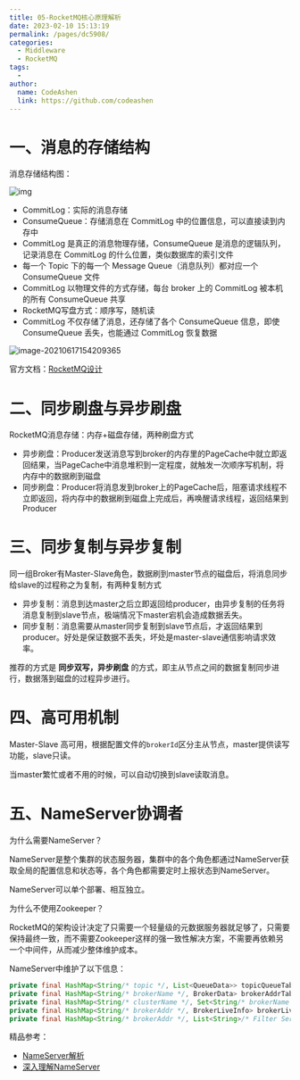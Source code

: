```yaml
---
title: 05-RocketMQ核心原理解析
date: 2023-02-10 15:13:19
permalink: /pages/dc5908/
categories:
  - Middleware
  - RocketMQ
tags:
  - 
author: 
  name: CodeAshen
  link: https://github.com/codeashen
---
```

# 一、消息的存储结构

消息存储结构图：

![img](https://img-blog.csdn.net/20180628134016153?watermark/2/text/aHR0cHM6Ly9ibG9nLmNzZG4ubmV0L2x5bHk0NDEz/font/5a6L5L2T/fontsize/400/fill/I0JBQkFCMA==/dissolve/70)

* CommitLog：实际的消息存储
* ConsumeQueue：存储消息在 CommitLog 中的位置信息，可以直接读到内存中
* CommitLog 是真正的消息物理存储，ConsumeQueue 是消息的逻辑队列，记录消息在 CommitLog 的什么位置，类似数据库的索引文件
* 每一个 Topic 下的每一个 Message Queue（消息队列）都对应一个 ConsumeQueue 文件
* CommitLog 以物理文件的方式存储，每台 broker 上的 CommitLog 被本机的所有 ConsumeQueue 共享
* RocketMQ写盘方式：顺序写，随机读
* CommitLog 不仅存储了消息，还存储了各个 ConsumeQueue 信息，即使 ConsumeQueue 丢失，也能通过 CommitLog 恢复数据

![image-20210617154209365](https://z3.ax1x.com/2021/06/17/2xe2lV.png)

官方文档：[RocketMQ设计](https://github.com/apache/rocketmq/blob/master/docs/cn/design.md)

# 二、同步刷盘与异步刷盘

RocketMQ消息存储：内存+磁盘存储，两种刷盘方式

- 异步刷盘：Producer发送消息写到broker的内存里的PageCache中就立即返回结果，当PageCache中消息堆积到一定程度，就触发一次顺序写机制，将内存中的数据刷到磁盘
- 同步刷盘：Producer将消息发到broker上的PageCache后，阻塞请求线程不立即返回，将内存中的数据刷到磁盘上完成后，再唤醒请求线程，返回结果到Producer

# 三、同步复制与异步复制

同一组Broker有Master-Slave角色，数据刷到master节点的磁盘后，将消息同步给slave的过程称之为复制，有两种复制方式

- 异步复制：消息到达master之后立即返回给producer，由异步复制的任务将消息复制到slave节点，极端情况下master宕机会造成数据丢失。
- 同步复制：消息需要从master同步复制到slave节点后，才返回结果到producer。好处是保证数据不丢失，坏处是master-slave通信影响请求效率。

推荐的方式是 **同步双写，异步刷盘** 的方式，即主从节点之间的数据复制同步进行，数据落到磁盘的过程异步进行。

# 四、高可用机制

Master-Slave 高可用，根据配置文件的`brokerId`区分主从节点，master提供读写功能，slave只读。

当master繁忙或者不用的时候，可以自动切换到slave读取消息。

# 五、NameServer协调者

为什么需要NameServer？

NameServer是整个集群的状态服务器，集群中的各个角色都通过NameServer获取全局的配置信息和状态等，各个角色都需要定时上报状态到NameServer。

NameServer可以单个部署、相互独立。

为什么不使用Zookeeper？

RocketMQ的架构设计决定了只需要一个轻量级的元数据服务器就足够了，只需要保持最终一致，而不需要Zookeeper这样的强一致性解决方案，不需要再依赖另一个中间件，从而减少整体维护成本。

NameServer中维护了以下信息：

```java
private final HashMap<String/* topic */, List<QueueData>> topicQueueTable;
private final HashMap<String/* brokerName */, BrokerData> brokerAddrTable;
private final HashMap<String/* clusterName */, Set<String/* brokerName */>> clusterAddrTable;
private final HashMap<String/* brokerAddr */, BrokerLiveInfo> brokerLiveTable;
private final HashMap<String/* brokerAddr */, List<String>/* Filter Server */> filterServerTable;
```

精品参考：

- [NameServer解析](https://blog.csdn.net/weixin_38003389/article/details/86677175)
- [深入理解NameServer](http://www.tianshouzhi.com/api/tutorials/rocketmq/408)

